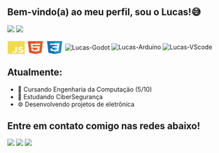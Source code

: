 ## Bem-vindo(a) ao meu perfil, sou o Lucas!😅

<picture>
  <source srcset="https://github-readme-stats.vercel.app/api?username=LucasVieira-zip&count_private=true&show_icons=true&theme=dracula" media="(prefers-color-scheme: dark)"/>
  <source srcset="https://github-readme-stats.vercel.app/api?username=LucasVieira-zip&count_private=true&show_icons=true" media="(prefers-color-scheme: dark), (prefers-color-scheme: no-preference)"/>
  <img src="https://github-readme-stats.vercel.app/api?username=LucasVieira-zip&show_icons=true" />
</picture>

<img src="https://github-readme-stats.vercel.app/api/top-langs/?username=LucasVieira-zip&layout=compact&langs_count=16&theme=dracula"/>
    
<div style="display: inline_block"><br>
 <img align="center" alt="Lucas-Js" height="30" width="40" src="https://raw.githubusercontent.com/devicons/devicon/master/icons/javascript/javascript-plain.svg">
 <img align="center" alt="Lucas-HTML" height="30" width="40" src="https://raw.githubusercontent.com/devicons/devicon/master/icons/html5/html5-original.svg">
 <img align="center" alt="Lucas-CSS" height="30" width="40" src="https://raw.githubusercontent.com/devicons/devicon/master/icons/css3/css3-original.svg">
 <img align="center" alt="Lucas-Godot" height="30" width="40"
src="https://cdn.jsdelivr.net/gh/devicons/devicon@latest/icons/godot/godot-original.svg" />
  <img lign="center" alt="Lucas-Arduino" height="30" width="40" src="https://cdn.jsdelivr.net/gh/devicons/devicon@latest/icons/arduino/arduino-original-wordmark.svg" />
  <img  lign="center" alt="Lucas-VScode" height="30" width="40" src="https://cdn.jsdelivr.net/gh/devicons/devicon@latest/icons/vscode/vscode-original.svg" />    
<br></div>



## Atualmente:
- 🤯 Cursando Engenharia da Computação (5/10)
- 🤖 Estudando CiberSegurança
- ⚙ Desenvolvendo projetos de eletrônica

## Entre em contato comigo nas redes abaixo!
 
<div> 
  <a href = "mailto:lucasvieira291003@gmail.com"><img src="https://img.shields.io/badge/-Gmail-%23333?style=for-the-badge&logo=gmail&logoColor=white" target="_blank"></a>
  <a href="https://www.linkedin.com/in/lucas-vieira-008884278" target="_blank"><img src="https://img.shields.io/badge/-LinkedIn-%230077B5?style=for-the-badge&logo=linkedin&logoColor=white" target="_blank"></a>
 <a href="https://discord.com/channels/SaintVieira" target="_blank"><img src="https://img.shields.io/badge/Discord-7289DA?style=for-the-badge&logo=discord&logoColor=white" target="_blank"></a>

</div>
